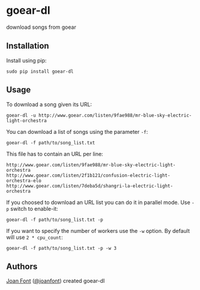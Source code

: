 goear-dl
========

download songs from goear

## Installation

Install using pip:

	sudo pip install goear-dl

## Usage

To download a song given its URL:

	goear-dl -u http://www.goear.com/listen/9fae988/mr-blue-sky-electric-light-orchestra
	
You can download a list of songs using the parameter `-f`:

	goear-dl -f path/to/song_list.txt
	
This file has to contain an URL per line:


	http://www.goear.com/listen/9fae988/mr-blue-sky-electric-light-orchestra
	http://www.goear.com/listen/2f1b121/confusion-electric-light-orchestra-elo
	http://www.goear.com/listen/7deba5d/shangri-la-electric-light-orchestra
	
If you choosed to download an URL list you can do it in parallel mode. Use `-p` switch to enable-it:

	goear-dl -f path/to/song_list.txt -p
	
If you want to specify the number of workers use the `-w` option. By default will use `2 * cpu_count`:

	goear-dl -f path/to/song_list.txt -p -w 3

## Authors

[Joan Font](https://www.joan-font.cat) ([@joanfont](https://github.com/joanfont)) created goear-dl
